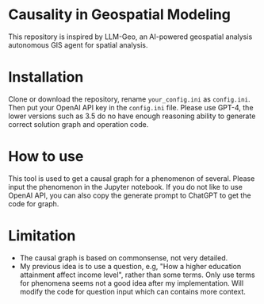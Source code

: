 # Causality in Geospatial Modeling

This repository is inspired by LLM-Geo, an AI-powered geospatial analysis autonomous GIS agent for spatial analysis.

# Installation

Clone or download the repository, rename `your_config.ini` as `config.ini`. Then put your OpenAI API key in the `config.ini` file. Please use GPT-4, the lower versions such as 3.5 do no have enough reasoning ability to generate correct solution graph and operation code.

# How to use
This tool is used to get a causal graph for a phenomenon of several. Please input the phenomenon in the Jupyter notebook. If you do not like to use OpenAI API, you can also copy the generate prompt to ChatGPT to get the code for graph.

# Limitation
- The causal graph is based on commonsense, not very detailed.
- My previous idea is to use a question, e.g, "How a higher education attainment affect income level", rather than some terms. Only use terms for phenomena seems not a good idea after my implementation. Will modify the code for question input which can contains more context.